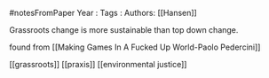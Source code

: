 #notesFromPaper
Year   :
Tags   :
Authors: [[Hansen]]

Grassroots change is more sustainable than top down change.

found from [[Making Games In A Fucked Up World-Paolo Pedercini]]

[[grassroots]] [[praxis]] [[environmental justice]]
